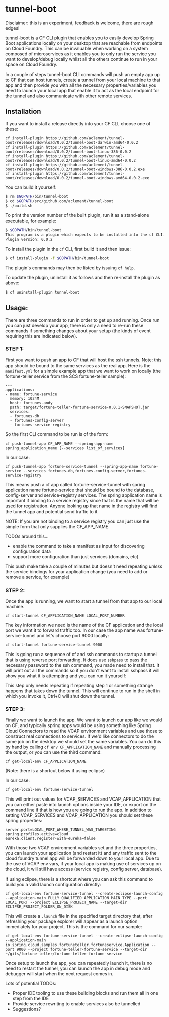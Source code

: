 # tunnel-boot
Disclaimer: this is an experiment, feedback is welcome, there are rough edges!

tunnel-boot is a CF CLI plugin that enables you to easily develop Spring Boot applications
locally on your desktop that are reachable from endpoints on Cloud Foundry. This can be invaluable
when working on a system composed of microservices as it enables you to only run the service you want
to develop/debug locally whilst all the others continue to run in your space on Cloud Foundry.

In a couple of steps tunnel-boot CLI commands will push an empty app up to CF that can host tunnels,
create a tunnel from your local machine to that app and then provide you with all the necessary
properties/variables you need to launch your local app that enable it to act as the local endpoint
for the tunnel and also communicate with other remote services.

## Installation

If you want to install a release directly into your CF CLI, choose one of these:

```
cf install-plugin https://github.com/aclement/tunnel-boot/releases/download/0.0.2/tunnel-boot-darwin-amd64-0.0.2
cf install-plugin https://github.com/aclement/tunnel-boot/releases/download/0.0.2/tunnel-boot-linux-386-0.0.2
cf install-plugin https://github.com/aclement/tunnel-boot/releases/download/0.0.2/tunnel-boot-linux-amd64-0.0.2
cf install-plugin https://github.com/aclement/tunnel-boot/releases/download/0.0.2/tunnel-boot-windows-386-0.0.2.exe
cf install-plugin https://github.com/aclement/tunnel-boot/releases/download/0.0.2/tunnel-boot-windows-amd64-0.0.2.exe
```

You can build it yourself:

```bash
$ rm $GOPATH/bin/tunnel-boot
$ cd $GOPATH/src/github.com/aclement/tunnel-boot
$ ./build.sh
```

To print the version number of the built plugin, run it as a stand-alone executable, for example:

```bash
$ $GOPATH/bin/tunnel-boot
This program is a plugin which expects to be installed into the cf CLI. It is not intended to be run stand-alone.
Plugin version: 0.0.2
```

To install the plugin in the `cf` CLI, first build it and then issue:

```bash
$ cf install-plugin -f $GOPATH/bin/tunnel-boot
```

The plugin's commands may then be listed by issuing `cf help`.

To update the plugin, uninstall it as follows and then re-install the plugin as above:
```bash
$ cf uninstall-plugin tunnel-boot
```

## Usage:

There are three commands to run in order to get up and running. Once run you can just develop your app,
there is only a need to re-run these commands if something changes about your setup (the kinds of
event requiring this are indicated below).

### STEP 1:

First you want to push an app to CF that will host the ssh tunnels. Note: this app
should be bound to the same services as the real app.  Here is the `manifest.yml` for a simple
example app that we want to work on locally (the fortune-teller service from the
SCS fortune-teller sample):

```
---
applications:
- name: fortune-service
  memory: 1024M
  host: fortunes-andy
  path: target/fortune-teller-fortune-service-0.0.1-SNAPSHOT.jar
  services:
  - fortunes-db
  - fortunes-config-server
  - fortunes-service-registry
```

So the first CLI command to be run is of the form:

```
cf push-tunnel-app CF_APP_NAME --spring-app-name spring_application_name [--services list_of_services]
```

In our case:

```
cf push-tunnel-app fortune-service-tunnel --spring-app-name fortune-service --services fortunes-db,fortunes-config-server,fortunes-service-registry
```

This means push a cf app called fortune-service-tunnel with spring application name fortune-service that
should be bound to the database, config-server and service-registry services.
The spring application name is important if binding to a service registry since that is the name that
will be used for registration. Anyone looking up that name in the registry will find the tunnel app
and potential send traffic to it. 

NOTE: If you are not binding to a service registry you can just use the simple
form that only supplies the CF_APP_NAME.

TODOs around this...
- enable the command to take a manifest as input for discovering configuration data
- support more configuration than just services (domains, etc)

This push make take a couple of minutes but doesn't need repeating *unless* the service bindings for your
application change (you need to add or remove a service, for example)

### STEP 2:

Once the app is running, we want to start a tunnel from that app to our local machine. 

```
cf start-tunnel CF_APPLICATION_NAME LOCAL_PORT_NUMBER
```

The key information
we need is the name of the CF application and the local port we want it to forward traffic too. In our case
the app name was fortune-service-tunnel and let's choose port 9000 locally:

```
cf start-tunnel fortune-service-tunnel 9000
```

This is going run a sequence of cf and ssh commands to startup a tunnel that is using reverse
port forwarding. It does use `sshpass` to pass the necessary password to the ssh command, you made need
to install that. It will print out all the commands so if you don't want to install sshpass it will show
you what it is attempting and you can run it yourself:

This step only needs repeating if repeating step 1 or something strange happens that takes down the tunnel.
This will continue to run in the shell in which you invoke it, Ctrl+C will shut down the tunnel.

### STEP 3:

Finally we want to launch the app. We want to launch our app like we would on CF, and typically spring
apps would be using something like Spring Cloud Connectors to read the VCAP environment variables and
use those to construct real connections to services. If we'd like connectors to do the same job on the 
desktop we should set the same variables. You can do this by hand by calling `cf env CF_APPLICATION_NAME`
and manually processing the output, or you can use the third command:

```
cf get-local-env CF_APPLICATION_NAME
```

(Note: there is a shortcut below if using eclipse)

In our case:

```
cf get-local-env fortune-service-tunnel
```

This will print out values for VCAP_SERVICES and VCAP_APPLICATION that you can either paste into
launch options inside your IDE, or export on the command line if that is how you are going to run the app.
In addition to setting VCAP_SERVICES and VCAP_APPLICATION you should set these spring properties:

```
server.port=LOCAL_PORT_WHERE_TUNNEL_WAS_TARGETING
spring.profiles.active=cloud
eureka.client.register-with-eureka=false
```

With those two VCAP environment variables set and the three properties, you can launch your application (and
restart it) and any traffic sent to the cloud foundry tunnel app will be forwarded down to your local
app. Due to the use of VCAP env vars, if your local app is making use of services up on the cloud, it
will still have access (service registry, config server, database).

If using eclipse, there is a shortcut where you can ask this command to build you a valid launch
configuration directly:

```
cf get-local-env fortune-service-tunnel --create-eclipse-launch-config --application-main FULLY_QUALIFIED_APPLICATION_MAIN_TYPE --port LOCAL_PORT --project ECLIPSE_PROJECT_NAME --target-dir ECLIPSE_PROJECT_FOLDER_ON_DISK
```

This will create a `.launch` file in the specified target directory that, after refreshing your package
explorer will appear as a launch option immediately for your project. This is the command for our sample:

```
cf get-local-env fortune-service-tunnel --create-eclipse-launch-config --application-main io.spring.cloud.samples.fortuneteller.fortuneservice.Application --port 9000 --project fortune-teller-fortune-service --target-dir ~/gits/fortune-teller/fortune-teller-fortune-service
```

Once setup to launch the app, you can repeatedly launch it, there is no need to restart the tunnel,
you can launch the app in debug mode and debugger will start when the next request comes in.


Lots of potential TODOs:

- Proper IDE tooling to use these building blocks and run them all in one step from the IDE
- Provide service rewriting to enable services also be tunnelled
- Suggestions?
